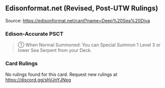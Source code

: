 
## Edisonformat.net (Revised, Post-UTW Rulings)

Source: https://edisonformat.net/card?name=Deep%20Sea%20Diva

### Edison-Accurate PSCT

> ① When Normal Summoned: You can Special Summon 1 Level 3 or lower Sea Serpent from your Deck.

### Card Rulings

No rulings found for this card. Request new rulings at https://discord.gg/shVJnYJNpg
            